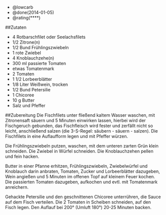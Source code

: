 - @lowcarb
- @done(2014-01-05)
- @rating(****)

##Zutaten
- 4  	Rotbarschfilet oder Seelachsfilets
- 1/2  	Zitrone(n)
- 1/2 Bund 	Frühlingszwiebeln
- 1     rote Zwiebel
- 4  	Knoblauchzehe(n)
- 300 ml passierte Tomaten
- etwas Tomatenmark 
- 2 Tomaten
- 1 1/2  	Lorbeerblätter
- 1/8 Liter 	Weißwein, trocken
- 1/2 Bund 	Petersilie
- 1 Chicoree
- 10 g 	Butter
- Salz und Pfeffer

##Zubereitung
Die Fischfilets unter fließend kaltem Wasser waschen, mit Zitronensaft säuern und 5 Minuten einwirken lassen, hierbei wird der Fischgeruch gebunden, das Fischfleisch wird fester und zerfällt nicht so leicht, anschließend salzen (die 3-S-Regel: säubern - säuern - salzen). Die Fischfilets in eine Auflaufform legen und mit Pfeffer würzen.

Die Frühlingszwiebeln putzen, waschen, mit dem unteren zarten Grün klein schneiden. Die Zwiebel in Würfel schneiden. Die Knoblauchzehen pellen und fein hacken. 

Butter in einer Pfanne erhitzen, Frühlingszwiebeln, Zwiebelwürfel und Knoblauch darin anbraten, Tomaten, Zucker und Lorbeerblätter dazugeben, Wein angießen und 5 Minuten im offenen Topf auf kleinem Feuer kochen. Die passierten Tomaten dazugeben, aufkochen und evtl. mit Tomatenmark anreichern.

Gehackte Petersilie und den geschnittenen Chicoree unterrühren, die Sauce auf dem Fisch verteilen. Die  2 Tomaten in Scheiben schneiden, auf den Fisch legen. Den Auflauf bei 200° (Umluft 180°) 20-25 Minuten backen. 